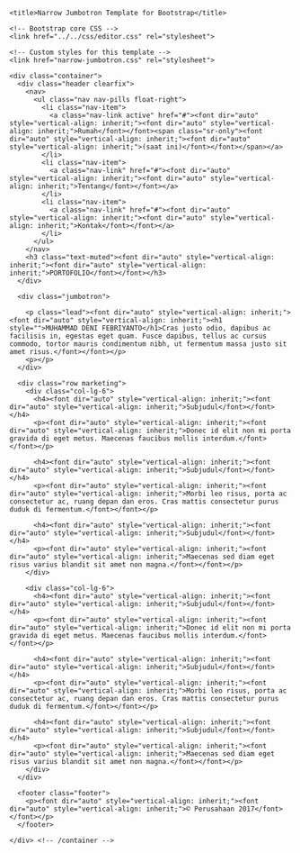 <!DOCTYPE html>
<head>
    <meta charset="utf-8">
    <meta name="viewport" content="width=device-width, initial-scale=1, shrink-to-fit=no">
    <meta name="description" content="">
    <meta name="author" content="">
    <link rel="icon" href="../../../../favicon.ico">

    <title>Narrow Jumbotron Template for Bootstrap</title>

    <!-- Bootstrap core CSS -->
    <link href="../../css/editor.css" rel="stylesheet">

    <!-- Custom styles for this template -->
    <link href="narrow-jumbotron.css" rel="stylesheet">
  </head>

  <body>

    <div class="container">
      <div class="header clearfix">
        <nav>
          <ul class="nav nav-pills float-right">
            <li class="nav-item">
              <a class="nav-link active" href="#"><font dir="auto" style="vertical-align: inherit;"><font dir="auto" style="vertical-align: inherit;">Rumah</font></font><span class="sr-only"><font dir="auto" style="vertical-align: inherit;"><font dir="auto" style="vertical-align: inherit;">(saat ini)</font></font></span></a>
            </li>
            <li class="nav-item">
              <a class="nav-link" href="#"><font dir="auto" style="vertical-align: inherit;"><font dir="auto" style="vertical-align: inherit;">Tentang</font></font></a>
            </li>
            <li class="nav-item">
              <a class="nav-link" href="#"><font dir="auto" style="vertical-align: inherit;"><font dir="auto" style="vertical-align: inherit;">Kontak</font></font></a>
            </li>
          </ul>
        </nav>
        <h3 class="text-muted"><font dir="auto" style="vertical-align: inherit;"><font dir="auto" style="vertical-align: inherit;">PORTOFOLIO</font></font></h3>
      </div>

      <div class="jumbotron">
        
        <p class="lead"><font dir="auto" style="vertical-align: inherit;"><font dir="auto" style="vertical-align: inherit;"><h1 style="">MUHAMMAD DENI FEBRIYANTO</h1>Cras justo odio, dapibus ac facilisis in, egestas eget quam. Fusce dapibus, tellus ac cursus commodo, tortor mauris condimentum nibh, ut fermentum massa justo sit amet risus.</font></font></p>
        <p></p>
      </div>

      <div class="row marketing">
        <div class="col-lg-6">
          <h4><font dir="auto" style="vertical-align: inherit;"><font dir="auto" style="vertical-align: inherit;">Subjudul</font></font></h4>
          <p><font dir="auto" style="vertical-align: inherit;"><font dir="auto" style="vertical-align: inherit;">Donec id elit non mi porta gravida di eget metus. Maecenas faucibus mollis interdum.</font></font></p>

          <h4><font dir="auto" style="vertical-align: inherit;"><font dir="auto" style="vertical-align: inherit;">Subjudul</font></font></h4>
          <p><font dir="auto" style="vertical-align: inherit;"><font dir="auto" style="vertical-align: inherit;">Morbi leo risus, porta ac consectetur ac, ruang depan dan eros. Cras mattis consectetur purus duduk di fermentum.</font></font></p>

          <h4><font dir="auto" style="vertical-align: inherit;"><font dir="auto" style="vertical-align: inherit;">Subjudul</font></font></h4>
          <p><font dir="auto" style="vertical-align: inherit;"><font dir="auto" style="vertical-align: inherit;">Maecenas sed diam eget risus varius blandit sit amet non magna.</font></font></p>
        </div>

        <div class="col-lg-6">
          <h4><font dir="auto" style="vertical-align: inherit;"><font dir="auto" style="vertical-align: inherit;">Subjudul</font></font></h4>
          <p><font dir="auto" style="vertical-align: inherit;"><font dir="auto" style="vertical-align: inherit;">Donec id elit non mi porta gravida di eget metus. Maecenas faucibus mollis interdum.</font></font></p>

          <h4><font dir="auto" style="vertical-align: inherit;"><font dir="auto" style="vertical-align: inherit;">Subjudul</font></font></h4>
          <p><font dir="auto" style="vertical-align: inherit;"><font dir="auto" style="vertical-align: inherit;">Morbi leo risus, porta ac consectetur ac, ruang depan dan eros. Cras mattis consectetur purus duduk di fermentum.</font></font></p>

          <h4><font dir="auto" style="vertical-align: inherit;"><font dir="auto" style="vertical-align: inherit;">Subjudul</font></font></h4>
          <p><font dir="auto" style="vertical-align: inherit;"><font dir="auto" style="vertical-align: inherit;">Maecenas sed diam eget risus varius blandit sit amet non magna.</font></font></p>
        </div>
      </div>

      <footer class="footer">
        <p><font dir="auto" style="vertical-align: inherit;"><font dir="auto" style="vertical-align: inherit;">© Perusahaan 2017</font></font></p>
      </footer>

    </div> <!-- /container -->
  

</body>
</html>